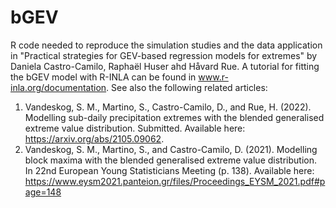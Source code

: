 
# bGEV
R code needed to reproduce the simulation studies and the data application in "Practical strategies for GEV-based regression models for extremes" by Daniela Castro-Camilo, Raphaël Huser ahd Håvard Rue. A tutorial for fitting the bGEV model with R-INLA can be found in www.r-inla.org/documentation. See also the following related articles:

1. Vandeskog, S. M., Martino, S., Castro-Camilo, D., and Rue, H. (2022). Modelling sub-daily precipitation extremes with the blended generalised extreme value distribution. Submitted. Available here: https://arxiv.org/abs/2105.09062.
2. Vandeskog, S. M., Martino, S., and Castro-Camilo, D. (2021). Modelling block maxima with the blended generalised extreme value distribution. In 22nd European Young Statisticians Meeting (p. 138). Available here: https://www.eysm2021.panteion.gr/files/Proceedings_EYSM_2021.pdf#page=148
